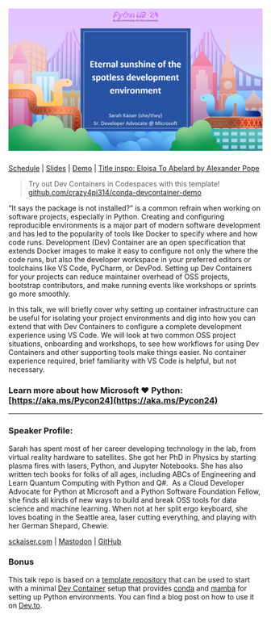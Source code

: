 # ![PyCon 2024: Eternal sunshine of the spotless development environment](title.png)
[Schedule](https://us.pycon.org/2024/schedule/presentation/123/) | [Slides](slides.pdf) | [Demo](demo.ipynb) | [Title inspo: Eloisa To Abelard by Alexander Pope](https://gutenberg.org/cache/epub/9413/pg9413-images.html#link2H_4_0051:~:text=Eternal%20sunshine%20of%20the%20spotless%20mind!)

> Try out Dev Containers in Codespaces with this template! [github.com/crazy4pi314/conda-devcontainer-demo](https://github.com/crazy4pi314/conda-devcontainer-demo)

“It says the package is not installed?” is a common refrain when working on software projects, especially in Python. Creating and configuring reproducible environments is a major part of modern software development and has led to the popularity of tools like Docker to specify where and how code runs. Development (Dev) Container are an open specification that extends Docker images to make it easy to configure not only the where the code runs, but also the developer workspace in your preferred editors or toolchains like VS Code, PyCharm, or DevPod. Setting up Dev Containers for your projects can reduce maintainer overhead of OSS projects, bootstrap contributors, and make running events like workshops or sprints go more smoothly.

In this talk, we will briefly cover why setting up container infrastructure can be useful for isolating your project environments and dig into how you can extend that with Dev Containers to configure a complete development experience using VS Code. We will look at two common OSS project situations, onboarding and workshops, to see how workflows for using Dev Containers and other supporting tools make things easier. No container experience required, brief familiarity with VS Code is helpful, but not necessary.


### Learn more about how Microsoft ❤️ Python: [https://aka.ms/Pycon24](https://aka.ms/Pycon24)

--- 

### Speaker Profile:

Sarah has spent most of her career developing technology in the lab, from virtual reality hardware to satellites. She got her PhD in Physics by starting plasma fires with lasers, Python, and Jupyter Notebooks. She has also written tech books for folks of all ages, including ABCs of Engineering and Learn Quantum Computing with Python and Q#.  As a Cloud Developer Advocate for Python at Microsoft and a Python Software Foundation Fellow, she finds all kinds of new ways to build and break OSS tools for data science and machine learning. When not at her split ergo keyboard, she loves boating in the Seattle area, laser cutting everything, and playing with her German Shepard, Chewie.

[sckaiser.com](https://sckaiser.com) | [Mastodon](https://mathstodon.xyz/@crazy4pi314) | [GitHub](https://github.com/crazy4pi314)

### Bonus

This talk repo is based on a [template repository](https://github.com/crazy4pi314/conda-devcontainer-demo?WT.mc_id=python-91783-sarahakaiser) that can be used to start with a minimal [Dev Container](https://containers.dev/) setup that provides [conda](https://github.com/conda/conda) and [mamba](https://github.com/mamba-org/mamba) for setting up Python environments.
You can find a blog post on how to use it on [Dev.to](https://dev.to/crazy4pi314/how-to-get-the-best-conda-environment-experience-in-codespaces-4na9?WT.mc_id=python-91783-sarahakaiser).
